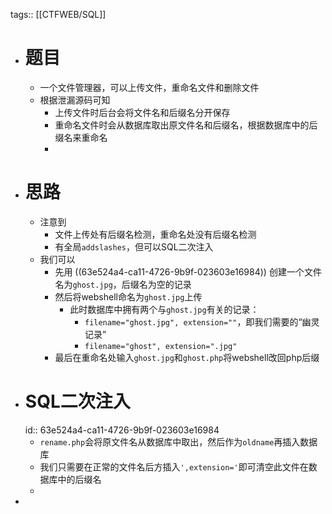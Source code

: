 tags:: [[CTFWEB/SQL]]

- # 题目
	- 一个文件管理器，可以上传文件，重命名文件和删除文件
	- 根据泄漏源码可知
		- 上传文件时后台会将文件名和后缀名分开保存
		- 重命名文件时会从数据库取出原文件名和后缀名，根据数据库中的后缀名来重命名
		-
- # 思路
	- 注意到
		- 文件上传处有后缀名检测，重命名处没有后缀名检测
		- 有全局`addslashes`，但可以SQL二次注入
	- 我们可以
		- 先用 ((63e524a4-ca11-4726-9b9f-023603e16984)) 创建一个文件名为`ghost.jpg`，后缀名为空的记录
		- 然后将webshell命名为`ghost.jpg`上传
			- 此时数据库中拥有两个与`ghost.jpg`有关的记录：
				- `filename="ghost.jpg", extension=""`，即我们需要的“幽灵记录”
				- `filename="ghost", extension=".jpg"`
		- 最后在重命名处输入`ghost.jpg`和`ghost.php`将webshell改回php后缀
- # SQL二次注入
  id:: 63e524a4-ca11-4726-9b9f-023603e16984
	- `rename.php`会将原文件名从数据库中取出，然后作为`oldname`再插入数据库
	- 我们只需要在正常的文件名后方插入`',extension='`即可清空此文件在数据库中的后缀名
	-
-